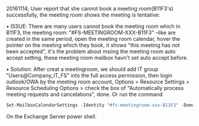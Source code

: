 20161114; User report that she cannot book a meeting room(B11F3's) successfully, the meeting room shows the meeting is tentative:

• ISSUE: There are many users cannot book the meeting room which in B11F3, the meeting room: "#FS-MEETINGROOM-XXX-B11F3" –like are created in the same period, open the meeting room calendar, hover the pointer on the meeting which they book, it shows "this meeting has not been accepted", it's the problem about msiing the meeting room auto accept setting, these meeting room mailbox havn't set auto accept before. 

• Solution: After creat a meetingroom, we should add IT group "Users@Company_IT_FS" into the full access permission, then login outlook/OWA by the meeting room account, Options > Resource Settings > Resource Scheduling Options > check the box of "Automatically process meeting requests and cancelations", done. Or run the command 
```powershell
Set-MailboxCalendarSettings -Identity "#fs-meetingroom-xxx-B11F3" -DomainController "inf-fuo01" -AutomateProcessing AutoAccept
```
On the Exchange Server power shell.

